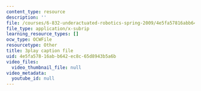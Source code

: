 ```yaml
---
content_type: resource
description: ''
file: /courses/6-832-underactuated-robotics-spring-2009/4e5fa57816abb642ec8c65d8943b5a6b_Bhbk4bWV1Uc.srt
file_type: application/x-subrip
learning_resource_types: []
ocw_type: OCWFile
resourcetype: Other
title: 3play caption file
uid: 4e5fa578-16ab-b642-ec8c-65d8943b5a6b
video_files:
  video_thumbnail_file: null
video_metadata:
  youtube_id: null
---
```

